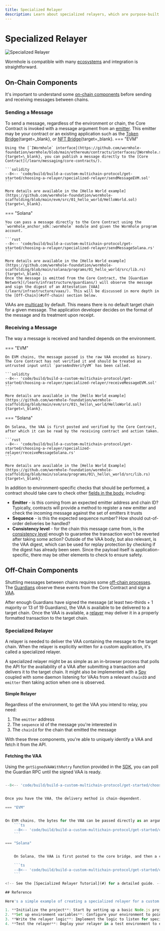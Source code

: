 ```yaml
---
title: Specialized Relayer
description: Learn about specialized relayers, which are purpose-built components within the Wormhole protocol, designed to relay messages for specific applications.
---
```


# Specialized Relayer

![Specialized Relayer](/images/build/build-a-custom-multichain-protocol/get-started/choosing-a-relayer/specialized-relayer/specialized-relayer-1.webp)

Wormhole is compatible with many [ecosystems](/build/start-building/supported-networks) and integration is straightforward.

## On-Chain Components

It's important to understand some [on-chain components](#) before sending and receiving messages between chains.

### Sending a Message

To send a message, regardless of the environment or chain, the Core Contract is invoked with a message argument from an [emitter](/learn/glossary/#emitter). This emitter may be your contract or an existing application such as the [Token Bridge](https://github.com/wormhole-foundation/wormhole/blob/main/whitepapers/0003\_token\_bridge.md){target=\_blank}, or [NFT Bridge](https://github.com/wormhole-foundation/wormhole/blob/main/whitepapers/0006\_nft\_bridge.md){target=\_blank}.
=== "EVM"

    Using the [`IWormhole` interface](https://github.com/wormhole-foundation/wormhole/blob/main/ethereum/contracts/interfaces/IWormhole.sol){target=\_blank}, you can publish a message directly to the [Core Contract](/learn/messaging/core-contracts/).

    ```solidity
    --8<-- 'code/build/build-a-custom-multichain-protocol/get-started/choosing-a-relayer/specialized-relayer/sendMessageEVM.sol'
    ```

    More details are available in the [Hello World example](https://github.com/wormhole-foundation/wormhole-scaffolding/blob/main/evm/src/01_hello_world/HelloWorld.sol){target=\_blank}.

=== "Solana"

    You can pass a message directly to the Core Contract using the `wormhole_anchor_sdk::wormhole` module and given the Wormhole program account.

    ```rust
    --8<-- 'code/build/build-a-custom-multichain-protocol/get-started/choosing-a-relayer/specialized-relayer/sendMessageSolana.rs'
    ```

    More details are available in the [Hello World example](https://github.com/wormhole-foundation/wormhole-scaffolding/blob/main/solana/programs/01_hello_world/src/lib.rs){target=\_blank}.
    Once the message is emitted from the Core Contract, the [Guardian Network](/learn/infrastructure/guardians/) will observe the message and sign the digest of an Attestation [VAA](/learn/infrastructure/vaas/). This will be discussed in more depth in the [Off-Chain](#off-chain) section below.

VAAs are [multicast](/learn/messaging/core-contracts/#multicast) by default. This means there is no default target chain for a given message. The application developer decides on the format of the message and its treatment upon receipt.

### Receiving a Message

The way a message is received and handled depends on the environment.

=== "EVM"

    On EVM chains, the message passed is the raw VAA encoded as binary. The Core Contract has not verified it and should be treated as untrusted input until `parseAndVerifyVM` has been called.

    ```solidity
    --8<-- 'code/build/build-a-custom-multichain-protocol/get-started/choosing-a-relayer/specialized-relayer/receiveMessageEVM.sol'
    ```

    More details are available in the [Hello World example](https://github.com/wormhole-foundation/wormhole-scaffolding/blob/main/evm/src/01\_hello\_world/HelloWorld.sol){target=\_blank}.
=== "Solana"

    On Solana, the VAA is first posted and verified by the Core Contract, after which it can be read by the receiving contract and action taken.

    ```rust
    --8<-- 'code/build/build-a-custom-multichain-protocol/get-started/choosing-a-relayer/specialized-relayer/receiveMessageSolana.rs'
    ```

    More details are available in the [Hello World Example](https://github.com/wormhole-foundation/wormhole-scaffolding/blob/main/solana/programs/01\_hello\_world/src/lib.rs){target=\_blank}.

In addition to environment-specific checks that should be performed, a contract should take care to check other [fields in the body](/learn/infrastructure/vaas/), including:

- **Emitter** - is this coming from an expected emitter address and chain ID? Typically, contracts will provide a method to register a new emitter and check the incoming message against the set of emitters it trusts
- **Sequence** - is this the expected sequence number? How should out-of-order deliveries be handled?
- **Consistency level** - for the chain this message came from, is the [consistency level](/build/reference/consistency-levels/) enough to guarantee the transaction won't be reverted after taking some action?
Outside of the VAA body, but also relevant, is the VAA digest, which can be used for replay protection by checking if the digest has already been seen. Since the payload itself is application-specific, there may be other elements to check to ensure safety.

## Off-Chain Components

Shuttling messages between chains requires some [off-chain processes](/learn/architecture/#off-chain-components). The [Guardians](/learn/infrastructure/guardians/) observe these events from the Core Contract and sign a [VAA](/learn/infrastructure/vaas/).

After enough Guardians have signed the message (at least two-thirds + 1 majority or 13 of 19 Guardians), the VAA is available to be delivered to a target chain. Once the VAA is available, a [relayer](/learn/infrastructure/relayer/) may deliver it in a properly formatted transaction to the target chain.

### Specialized Relayer

A relayer is needed to deliver the VAA containing the message to the target chain. When the relayer is explicitly written for a custom application, it's called a specialized relayer.

A specialized relayer might be as simple as an in-browser process that polls the API for the availability of a VAA after submitting a transaction and delivers it to the target chain. It might also be implemented with a [Spy](/learn/infrastructure/spy/) coupled with some daemon listening for VAAs from a relevant `chainID` and `emitter` then taking action when one is observed.
#### Simple Relayer

Regardless of the environment, to get the VAA you intend to relay, you need:

1. The `emitter` address
2. The `sequence` id of the message you're interested in
3. The `chainId` for the chain that emitted the message

With these three components, you're able to uniquely identify a VAA and fetch it from the API.

#### Fetching the VAA

Using the `getSignedVAAWithRetry` function provided in the [SDK](/build/build-apps/wormhole-sdk/), you can poll the Guardian RPC until the signed VAA is ready.

```ts

--8<-- 'code/build/build-a-custom-multichain-protocol/get-started/choosing-a-relayer/specialized-relayer/getVAA.ts'


Once you have the VAA, the delivery method is chain-dependent.

=== "EVM"


On EVM chains, the bytes for the VAA can be passed directly as an argument to an ABI method.
    ```ts
    --8<-- 'code/build/build-a-custom-multichain-protocol/get-started/choosing-a-relayer/specialized-relayer/deliverVAAEvm.ts'
    ```

=== "Solana"


    On Solana, the VAA is first posted to the core bridge, and then a custom transaction is prepared to process and validate the VAA. 

    ```ts
    --8<-- 'code/build/build-a-custom-multichain-protocol/get-started/choosing-a-relayer/specialized-relayer/deliverVAASolana.ts'
    ```

<!-- See the [Specialized Relayer Tutorial](#) for a detailed guide. -->

## Reference

Here's a simple example of creating a specialized relayer for a custom application. This example assumes you are familiar with the basics of setting up a Wormhole environment.

1. **Initialize the project**: Start by setting up a basic Node.js project and installing the Wormhole SDK.
2. **Set up environment variables**: Configure your environment to point to the correct Wormhole RPC endpoints.
3. **Write the relayer logic**: Implement the logic to listen for specific VAAs, fetch them, and submit them to the target chain.
4. **Test the relayer**: Deploy your relayer in a test environment to ensure it correctly processes and relays VAAs.
